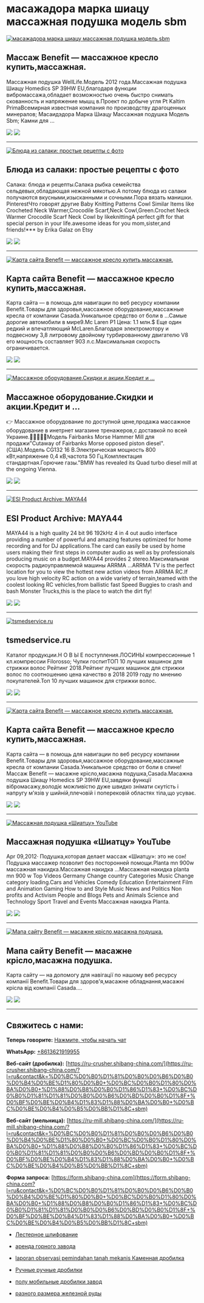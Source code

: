 # масажадора марка шиацу массажная подушка модель sbm

<a href="https://swt.shibang-china.com/?l=ru&img&k=%D0%BC%D0%B0%D1%81%D0%B0%D0%B6%D0%B0%D0%B4%D0%BE%D1%80%D0%B0+%D0%BC%D0%B0%D1%80%D0%BA%D0%B0+%D1%88%D0%B8%D0%B0%D1%86%D1%83+%D0%BC%D0%B0%D1%81%D1%81%D0%B0%D0%B6%D0%BD%D0%B0%D1%8F+%D0%BF%D0%BE%D0%B4%D1%83%D1%88%D0%BA%D0%B0+%D0%BC%D0%BE%D0%B4%D0%B5%D0%BB%D1%8C+sbm" target="_blank">![масажадора марка шиацу массажная подушка модель sbm](http://static.shibang-china.com/all-800x300/390.jpg)</a>

## Массаж Benefit — массажное кресло купить,массажная.
Массажная подушка WellLife.Модель 2012 года.Массажная подушка Шиацу Homedics SP 39HW EU,благодаря функции вибромассажа,обладает возможностью очень быстро снимать скованность и напряжение мышц в.Проект по добыче угля Pt Kaltim PrimaВсемирная известная компания по производству драгоценных минералов; Масаидэдора Марка Шиацу Массажная подушка Модель Sbm; Камни для …


<a href="https://whatsapp.shibangsoft.com/WhatsApp.php" target="_blank" title="WhatsApp">![](http://static.shibang-china.com/icon/whatsapp.png)</a> <a href="https://swt.shibang-china.com/?l=ru&icon&k=%D0%BC%D0%B0%D1%81%D0%B0%D0%B6%D0%B0%D0%B4%D0%BE%D1%80%D0%B0+%D0%BC%D0%B0%D1%80%D0%BA%D0%B0+%D1%88%D0%B8%D0%B0%D1%86%D1%83+%D0%BC%D0%B0%D1%81%D1%81%D0%B0%D0%B6%D0%BD%D0%B0%D1%8F+%D0%BF%D0%BE%D0%B4%D1%83%D1%88%D0%BA%D0%B0+%D0%BC%D0%BE%D0%B4%D0%B5%D0%BB%D1%8C+sbm" target="_blank">![](http://static.shibang-china.com/icon/chat-ru.png)</a>

---

<a href="https://swt.shibang-china.com/?l=ru&img&k=%D0%BC%D0%B0%D1%81%D0%B0%D0%B6%D0%B0%D0%B4%D0%BE%D1%80%D0%B0+%D0%BC%D0%B0%D1%80%D0%BA%D0%B0+%D1%88%D0%B8%D0%B0%D1%86%D1%83+%D0%BC%D0%B0%D1%81%D1%81%D0%B0%D0%B6%D0%BD%D0%B0%D1%8F+%D0%BF%D0%BE%D0%B4%D1%83%D1%88%D0%BA%D0%B0+%D0%BC%D0%BE%D0%B4%D0%B5%D0%BB%D1%8C+sbm" target="_blank">![Блюда из салаки: простые рецепты с фото](http://static.shibang-china.com/all-800x300/1339.jpg)</a>

## Блюда из салаки: простые рецепты с фото
Салака: блюда и рецепты.Салака рыбка семейства сельдевых,обладающая нежной мякотью.А потому блюда из салаки получаются вкусными,изысканными и сочными.Пора вязать манишки. PinterestЧто говорят другие Baby Knitting Patterns Cowl Similar Items like Crocheted Neck Warmer,Crocodile Scarf,Neck Cowl,Green.Crochet Neck Warmer Crocodile Scarf Neck Cowl by likeknittingA perfect gift for that special person in your life.awesome ideas for you mom,sister,and friends!*** by Erika Galaz on Etsy


<a href="https://whatsapp.shibangsoft.com/WhatsApp.php" target="_blank" title="WhatsApp">![](http://static.shibang-china.com/icon/whatsapp.png)</a> <a href="https://swt.shibang-china.com/?l=ru&icon&k=%D0%BC%D0%B0%D1%81%D0%B0%D0%B6%D0%B0%D0%B4%D0%BE%D1%80%D0%B0+%D0%BC%D0%B0%D1%80%D0%BA%D0%B0+%D1%88%D0%B8%D0%B0%D1%86%D1%83+%D0%BC%D0%B0%D1%81%D1%81%D0%B0%D0%B6%D0%BD%D0%B0%D1%8F+%D0%BF%D0%BE%D0%B4%D1%83%D1%88%D0%BA%D0%B0+%D0%BC%D0%BE%D0%B4%D0%B5%D0%BB%D1%8C+sbm" target="_blank">![](http://static.shibang-china.com/icon/chat-ru.png)</a>

---

<a href="https://swt.shibang-china.com/?l=ru&img&k=%D0%BC%D0%B0%D1%81%D0%B0%D0%B6%D0%B0%D0%B4%D0%BE%D1%80%D0%B0+%D0%BC%D0%B0%D1%80%D0%BA%D0%B0+%D1%88%D0%B8%D0%B0%D1%86%D1%83+%D0%BC%D0%B0%D1%81%D1%81%D0%B0%D0%B6%D0%BD%D0%B0%D1%8F+%D0%BF%D0%BE%D0%B4%D1%83%D1%88%D0%BA%D0%B0+%D0%BC%D0%BE%D0%B4%D0%B5%D0%BB%D1%8C+sbm" target="_blank">![Карта сайта Benefit — массажное кресло купить,массажная.](http://static.shibang-china.com/all-800x300/185.jpg)</a>

## Карта сайта Benefit — массажное кресло купить,массажная.
Карта сайта — в помощь для навигации по веб ресурсу компании Benefit.Товары для здоровья,массажное оборудование,массажные кресла от компании Casada.Уникальное средство от боли в …Самые дорогие автомобили в мире9.Mc Laren P1 Цена: 1.1 млн.$ Еще один редкий и впечатляющий McLaren.Благодаря электромотору и подвесному 3,8 литровому двойному турбированному двигателю V8 его мощность составляет 903 л.с.Максимальная скорость ограничивается.


<a href="https://whatsapp.shibangsoft.com/WhatsApp.php" target="_blank" title="WhatsApp">![](http://static.shibang-china.com/icon/whatsapp.png)</a> <a href="https://swt.shibang-china.com/?l=ru&icon&k=%D0%BC%D0%B0%D1%81%D0%B0%D0%B6%D0%B0%D0%B4%D0%BE%D1%80%D0%B0+%D0%BC%D0%B0%D1%80%D0%BA%D0%B0+%D1%88%D0%B8%D0%B0%D1%86%D1%83+%D0%BC%D0%B0%D1%81%D1%81%D0%B0%D0%B6%D0%BD%D0%B0%D1%8F+%D0%BF%D0%BE%D0%B4%D1%83%D1%88%D0%BA%D0%B0+%D0%BC%D0%BE%D0%B4%D0%B5%D0%BB%D1%8C+sbm" target="_blank">![](http://static.shibang-china.com/icon/chat-ru.png)</a>

---

<a href="https://swt.shibang-china.com/?l=ru&img&k=%D0%BC%D0%B0%D1%81%D0%B0%D0%B6%D0%B0%D0%B4%D0%BE%D1%80%D0%B0+%D0%BC%D0%B0%D1%80%D0%BA%D0%B0+%D1%88%D0%B8%D0%B0%D1%86%D1%83+%D0%BC%D0%B0%D1%81%D1%81%D0%B0%D0%B6%D0%BD%D0%B0%D1%8F+%D0%BF%D0%BE%D0%B4%D1%83%D1%88%D0%BA%D0%B0+%D0%BC%D0%BE%D0%B4%D0%B5%D0%BB%D1%8C+sbm" target="_blank">![Массажное оборудование.Скидки и акции.Кредит и …](http://static.shibang-china.com/all-800x300/524.jpg)</a>

## Массажное оборудование.Скидки и акции.Кредит и …
👉 Массажное оборудование по доступной цене,продажа массажное оборудование в инетрнет магазине тренажеров,с доставкой по всей Украине.🌟🌟🌟🌟🌟Модель Fairbanks Morse Hammer Mill для продажи"Cutaway of Fairbanks Morse opposed piston diesel".(США).Модель CG132 16 B.Электрическая мощность 800 кВт,напряжение 0,4 кВ,частота 50 Гц.Комплектация стандартная.Горючие газы."BMW has revealed its Quad turbo diesel mill at the ongoing Vienna.


<a href="https://whatsapp.shibangsoft.com/WhatsApp.php" target="_blank" title="WhatsApp">![](http://static.shibang-china.com/icon/whatsapp.png)</a> <a href="https://swt.shibang-china.com/?l=ru&icon&k=%D0%BC%D0%B0%D1%81%D0%B0%D0%B6%D0%B0%D0%B4%D0%BE%D1%80%D0%B0+%D0%BC%D0%B0%D1%80%D0%BA%D0%B0+%D1%88%D0%B8%D0%B0%D1%86%D1%83+%D0%BC%D0%B0%D1%81%D1%81%D0%B0%D0%B6%D0%BD%D0%B0%D1%8F+%D0%BF%D0%BE%D0%B4%D1%83%D1%88%D0%BA%D0%B0+%D0%BC%D0%BE%D0%B4%D0%B5%D0%BB%D1%8C+sbm" target="_blank">![](http://static.shibang-china.com/icon/chat-ru.png)</a>

---

<a href="https://swt.shibang-china.com/?l=ru&img&k=%D0%BC%D0%B0%D1%81%D0%B0%D0%B6%D0%B0%D0%B4%D0%BE%D1%80%D0%B0+%D0%BC%D0%B0%D1%80%D0%BA%D0%B0+%D1%88%D0%B8%D0%B0%D1%86%D1%83+%D0%BC%D0%B0%D1%81%D1%81%D0%B0%D0%B6%D0%BD%D0%B0%D1%8F+%D0%BF%D0%BE%D0%B4%D1%83%D1%88%D0%BA%D0%B0+%D0%BC%D0%BE%D0%B4%D0%B5%D0%BB%D1%8C+sbm" target="_blank">![ESI Product Archive: MAYA44](http://static.shibang-china.com/all-800x300/224.jpg)</a>

## ESI Product Archive: MAYA44
MAYA44 is a high quality 24 bit 96 192kHz 4 in 4 out audio interface providing a number of powerful and amazing features optimized for home recording and for DJ applications.The card can easily be used by home users making their first steps in computer audio as well as by professionals producing music on a budget.MAYA44 provides 2 stereo.Максимальная скорость радиоуправляемой машины ARRMA …ARRMA TV is the perfect location for you to view the hottest new action videos from ARRMA RC.If you love high velocity RC action on a wide variety of terrain,teamed with the coolest looking RC vehicles,from ballistic fast Speed Buggies to crash and bash Monster Trucks,this is the place to watch the dirt fly!


<a href="https://whatsapp.shibangsoft.com/WhatsApp.php" target="_blank" title="WhatsApp">![](http://static.shibang-china.com/icon/whatsapp.png)</a> <a href="https://swt.shibang-china.com/?l=ru&icon&k=%D0%BC%D0%B0%D1%81%D0%B0%D0%B6%D0%B0%D0%B4%D0%BE%D1%80%D0%B0+%D0%BC%D0%B0%D1%80%D0%BA%D0%B0+%D1%88%D0%B8%D0%B0%D1%86%D1%83+%D0%BC%D0%B0%D1%81%D1%81%D0%B0%D0%B6%D0%BD%D0%B0%D1%8F+%D0%BF%D0%BE%D0%B4%D1%83%D1%88%D0%BA%D0%B0+%D0%BC%D0%BE%D0%B4%D0%B5%D0%BB%D1%8C+sbm" target="_blank">![](http://static.shibang-china.com/icon/chat-ru.png)</a>

---

<a href="https://swt.shibang-china.com/?l=ru&img&k=%D0%BC%D0%B0%D1%81%D0%B0%D0%B6%D0%B0%D0%B4%D0%BE%D1%80%D0%B0+%D0%BC%D0%B0%D1%80%D0%BA%D0%B0+%D1%88%D0%B8%D0%B0%D1%86%D1%83+%D0%BC%D0%B0%D1%81%D1%81%D0%B0%D0%B6%D0%BD%D0%B0%D1%8F+%D0%BF%D0%BE%D0%B4%D1%83%D1%88%D0%BA%D0%B0+%D0%BC%D0%BE%D0%B4%D0%B5%D0%BB%D1%8C+sbm" target="_blank">![tsmedservice.ru](http://static.shibang-china.com/all-800x300/1100.jpg)</a>

## tsmedservice.ru
Каталог продукции.Н О В Ы Е поступления.ЛОСИНЫ компрессионные 1 кл.компрессии Filorosso; Чулки госпитТОП 10 лучших машинок для стрижки волос Рейтинг 2018.Рейтинг лучших машинок для стрижки волос по соотношению цена качество в 2018 2019 году по мнению покупателей.Топ 10 лучших машинок для стрижки волос.


<a href="https://whatsapp.shibangsoft.com/WhatsApp.php" target="_blank" title="WhatsApp">![](http://static.shibang-china.com/icon/whatsapp.png)</a> <a href="https://swt.shibang-china.com/?l=ru&icon&k=%D0%BC%D0%B0%D1%81%D0%B0%D0%B6%D0%B0%D0%B4%D0%BE%D1%80%D0%B0+%D0%BC%D0%B0%D1%80%D0%BA%D0%B0+%D1%88%D0%B8%D0%B0%D1%86%D1%83+%D0%BC%D0%B0%D1%81%D1%81%D0%B0%D0%B6%D0%BD%D0%B0%D1%8F+%D0%BF%D0%BE%D0%B4%D1%83%D1%88%D0%BA%D0%B0+%D0%BC%D0%BE%D0%B4%D0%B5%D0%BB%D1%8C+sbm" target="_blank">![](http://static.shibang-china.com/icon/chat-ru.png)</a>

---

<a href="https://swt.shibang-china.com/?l=ru&img&k=%D0%BC%D0%B0%D1%81%D0%B0%D0%B6%D0%B0%D0%B4%D0%BE%D1%80%D0%B0+%D0%BC%D0%B0%D1%80%D0%BA%D0%B0+%D1%88%D0%B8%D0%B0%D1%86%D1%83+%D0%BC%D0%B0%D1%81%D1%81%D0%B0%D0%B6%D0%BD%D0%B0%D1%8F+%D0%BF%D0%BE%D0%B4%D1%83%D1%88%D0%BA%D0%B0+%D0%BC%D0%BE%D0%B4%D0%B5%D0%BB%D1%8C+sbm" target="_blank">![Карта сайта Benefit — массажное кресло купить,массажная.](http://static.shibang-china.com/all-800x300/436.jpg)</a>

## Карта сайта Benefit — массажное кресло купить,массажная.
Карта сайта — в помощь для навигации по веб ресурсу компании Benefit.Товары для здоровья,массажное оборудование,массажные кресла от компании Casada.Уникальное средство от боли в спине!Массаж Benefit — масажне крісло,масажна подушка,Casada.Масажна подушка Шиацу Homedics SP 39HW EU,завдяки функції вібромасажу,володіє можливістю дуже швидко знімати скутість і напругу м'язів у шийній,плечовій і поперековій областях тіла,що усуває.


<a href="https://whatsapp.shibangsoft.com/WhatsApp.php" target="_blank" title="WhatsApp">![](http://static.shibang-china.com/icon/whatsapp.png)</a> <a href="https://swt.shibang-china.com/?l=ru&icon&k=%D0%BC%D0%B0%D1%81%D0%B0%D0%B6%D0%B0%D0%B4%D0%BE%D1%80%D0%B0+%D0%BC%D0%B0%D1%80%D0%BA%D0%B0+%D1%88%D0%B8%D0%B0%D1%86%D1%83+%D0%BC%D0%B0%D1%81%D1%81%D0%B0%D0%B6%D0%BD%D0%B0%D1%8F+%D0%BF%D0%BE%D0%B4%D1%83%D1%88%D0%BA%D0%B0+%D0%BC%D0%BE%D0%B4%D0%B5%D0%BB%D1%8C+sbm" target="_blank">![](http://static.shibang-china.com/icon/chat-ru.png)</a>

---

<a href="https://swt.shibang-china.com/?l=ru&img&k=%D0%BC%D0%B0%D1%81%D0%B0%D0%B6%D0%B0%D0%B4%D0%BE%D1%80%D0%B0+%D0%BC%D0%B0%D1%80%D0%BA%D0%B0+%D1%88%D0%B8%D0%B0%D1%86%D1%83+%D0%BC%D0%B0%D1%81%D1%81%D0%B0%D0%B6%D0%BD%D0%B0%D1%8F+%D0%BF%D0%BE%D0%B4%D1%83%D1%88%D0%BA%D0%B0+%D0%BC%D0%BE%D0%B4%D0%B5%D0%BB%D1%8C+sbm" target="_blank">![Массажная подушка «Шиатцу» YouTube](http://static.shibang-china.com/all-800x300/1222.jpg)</a>

## Массажная подушка «Шиатцу» YouTube
Apr 09,2012· Подушка,которая делает массаж «Шиатцу»: это не сон! Подушка массажер позволит без посторонней помощи.Planta mn 900w массажная накидка.Массажная накидка …Массажная накидка planta mn 900 w Top Videos Germany Change country Categories Music Change category loading.Cars and Vehicles Comedy Education Entertainment Film and Animation Gaming How to and Style Music News and Politics Non profits and Activism People and Blogs Pets and Animals Science and Technology Sport Travel and Events Массажная накидка Planta.


<a href="https://whatsapp.shibangsoft.com/WhatsApp.php" target="_blank" title="WhatsApp">![](http://static.shibang-china.com/icon/whatsapp.png)</a> <a href="https://swt.shibang-china.com/?l=ru&icon&k=%D0%BC%D0%B0%D1%81%D0%B0%D0%B6%D0%B0%D0%B4%D0%BE%D1%80%D0%B0+%D0%BC%D0%B0%D1%80%D0%BA%D0%B0+%D1%88%D0%B8%D0%B0%D1%86%D1%83+%D0%BC%D0%B0%D1%81%D1%81%D0%B0%D0%B6%D0%BD%D0%B0%D1%8F+%D0%BF%D0%BE%D0%B4%D1%83%D1%88%D0%BA%D0%B0+%D0%BC%D0%BE%D0%B4%D0%B5%D0%BB%D1%8C+sbm" target="_blank">![](http://static.shibang-china.com/icon/chat-ru.png)</a>

---

<a href="https://swt.shibang-china.com/?l=ru&img&k=%D0%BC%D0%B0%D1%81%D0%B0%D0%B6%D0%B0%D0%B4%D0%BE%D1%80%D0%B0+%D0%BC%D0%B0%D1%80%D0%BA%D0%B0+%D1%88%D0%B8%D0%B0%D1%86%D1%83+%D0%BC%D0%B0%D1%81%D1%81%D0%B0%D0%B6%D0%BD%D0%B0%D1%8F+%D0%BF%D0%BE%D0%B4%D1%83%D1%88%D0%BA%D0%B0+%D0%BC%D0%BE%D0%B4%D0%B5%D0%BB%D1%8C+sbm" target="_blank">![Мапа сайту Benefit — масажне крісло,масажна подушка.](http://static.shibang-china.com/all-800x300/225.jpg)</a>

## Мапа сайту Benefit — масажне крісло,масажна подушка.
Карта сайту — на допомогу для навігації по нашому веб ресурсу компанії Benefit.Товари для здоров'я,масажне обладнання,масажні крісла від компанії Casada.…

<a href="https://whatsapp.shibangsoft.com/WhatsApp.php" target="_blank" title="WhatsApp">![](http://static.shibang-china.com/icon/whatsapp.png)</a> <a href="https://swt.shibang-china.com/?l=ru&icon&k=%D0%BC%D0%B0%D1%81%D0%B0%D0%B6%D0%B0%D0%B4%D0%BE%D1%80%D0%B0+%D0%BC%D0%B0%D1%80%D0%BA%D0%B0+%D1%88%D0%B8%D0%B0%D1%86%D1%83+%D0%BC%D0%B0%D1%81%D1%81%D0%B0%D0%B6%D0%BD%D0%B0%D1%8F+%D0%BF%D0%BE%D0%B4%D1%83%D1%88%D0%BA%D0%B0+%D0%BC%D0%BE%D0%B4%D0%B5%D0%BB%D1%8C+sbm" target="_blank">![](http://static.shibang-china.com/icon/chat-ru.png)</a>

---
## Свяжитесь с нами:

**Теперь говорите:** [Нажмите, чтобы начать чат](https://swt.shibang-china.com?l=ru&contact&k=%D0%BC%D0%B0%D1%81%D0%B0%D0%B6%D0%B0%D0%B4%D0%BE%D1%80%D0%B0+%D0%BC%D0%B0%D1%80%D0%BA%D0%B0+%D1%88%D0%B8%D0%B0%D1%86%D1%83+%D0%BC%D0%B0%D1%81%D1%81%D0%B0%D0%B6%D0%BD%D0%B0%D1%8F+%D0%BF%D0%BE%D0%B4%D1%83%D1%88%D0%BA%D0%B0+%D0%BC%D0%BE%D0%B4%D0%B5%D0%BB%D1%8C+sbm)

**WhatsApp:**  [+8613621919955](https://whatsapp.shibangsoft.com/WhatsApp.php)

**Веб-сайт (дробилка):** [https://ru-crusher.shibang-china.com/](https://ru-crusher.shibang-china.com/?l=ru&contact&k=%D0%BC%D0%B0%D1%81%D0%B0%D0%B6%D0%B0%D0%B4%D0%BE%D1%80%D0%B0+%D0%BC%D0%B0%D1%80%D0%BA%D0%B0+%D1%88%D0%B8%D0%B0%D1%86%D1%83+%D0%BC%D0%B0%D1%81%D1%81%D0%B0%D0%B6%D0%BD%D0%B0%D1%8F+%D0%BF%D0%BE%D0%B4%D1%83%D1%88%D0%BA%D0%B0+%D0%BC%D0%BE%D0%B4%D0%B5%D0%BB%D1%8C+sbm)

**Веб-сайт (мельница):** [https://ru-mill.shibang-china.com/](https://ru-mill.shibang-china.com/?l=ru&contact&k=%D0%BC%D0%B0%D1%81%D0%B0%D0%B6%D0%B0%D0%B4%D0%BE%D1%80%D0%B0+%D0%BC%D0%B0%D1%80%D0%BA%D0%B0+%D1%88%D0%B8%D0%B0%D1%86%D1%83+%D0%BC%D0%B0%D1%81%D1%81%D0%B0%D0%B6%D0%BD%D0%B0%D1%8F+%D0%BF%D0%BE%D0%B4%D1%83%D1%88%D0%BA%D0%B0+%D0%BC%D0%BE%D0%B4%D0%B5%D0%BB%D1%8C+sbm)

**Форма запроса:** [https://form.shibang-china.com](https://form.shibang-china.com?l=ru&contact&k=%D0%BC%D0%B0%D1%81%D0%B0%D0%B6%D0%B0%D0%B4%D0%BE%D1%80%D0%B0+%D0%BC%D0%B0%D1%80%D0%BA%D0%B0+%D1%88%D0%B8%D0%B0%D1%86%D1%83+%D0%BC%D0%B0%D1%81%D1%81%D0%B0%D0%B6%D0%BD%D0%B0%D1%8F+%D0%BF%D0%BE%D0%B4%D1%83%D1%88%D0%BA%D0%B0+%D0%BC%D0%BE%D0%B4%D0%B5%D0%BB%D1%8C+sbm)

* [Лестерное шлифование](../20/%D0%9B%D0%B5%D1%81%D1%82%D0%B5%D1%80%D0%BD%D0%BE%D0%B5%20%D1%88%D0%BB%D0%B8%D1%84%D0%BE%D0%B2%D0%B0%D0%BD%D0%B8%D0%B5.md)

* [аренда горного завода](../16/%D0%B0%D1%80%D0%B5%D0%BD%D0%B4%D0%B0%20%D0%B3%D0%BE%D1%80%D0%BD%D0%BE%D0%B3%D0%BE%20%D0%B7%D0%B0%D0%B2%D0%BE%D0%B4%D0%B0.md)

* [laporan observasi pemindahan tanah mekanis Каменная дробилка](../19/laporan%20observasi%20pemindahan%20tanah%20mekanis%20%D0%9A%D0%B0%D0%BC%D0%B5%D0%BD%D0%BD%D0%B0%D1%8F%20%D0%B4%D1%80%D0%BE%D0%B1%D0%B8%D0%BB%D0%BA%D0%B0.md)

* [Ручные ручные дробилки](../18/%D0%A0%D1%83%D1%87%D0%BD%D1%8B%D0%B5%20%D1%80%D1%83%D1%87%D0%BD%D1%8B%D0%B5%20%D0%B4%D1%80%D0%BE%D0%B1%D0%B8%D0%BB%D0%BA%D0%B8.md)

* [полу мобильные дробилки завод](../17/%D0%BF%D0%BE%D0%BB%D1%83%20%D0%BC%D0%BE%D0%B1%D0%B8%D0%BB%D1%8C%D0%BD%D1%8B%D0%B5%20%D0%B4%D1%80%D0%BE%D0%B1%D0%B8%D0%BB%D0%BA%D0%B8%20%D0%B7%D0%B0%D0%B2%D0%BE%D0%B4.md)

* [разного размера железной руды](../17/%D1%80%D0%B0%D0%B7%D0%BD%D0%BE%D0%B3%D0%BE%20%D1%80%D0%B0%D0%B7%D0%BC%D0%B5%D1%80%D0%B0%20%D0%B6%D0%B5%D0%BB%D0%B5%D0%B7%D0%BD%D0%BE%D0%B9%20%D1%80%D1%83%D0%B4%D1%8B.md)